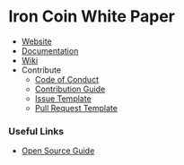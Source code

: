 Iron Coin White Paper
====

- [Website](https://irontown.github.io/whitepaper)
- [Documentation](https://irontown.github.io/whitepaper/docs)
- [Wiki](https://github.com/irontown/whitepaper/wiki)
- Contribute
  + [Code of Conduct](./.github/CODE_OF_CONDUCT.md)
  + [Contribution Guide](./.github/CONTRIBUTING.md)
  + [Issue Template](./.github/ISSUE_TEMPLATE.md)
  + [Pull Request Template](./.github/PULL_REQUEST_TEMPLATE.md)

### Useful Links

- [Open Source Guide](https://opensource.guide/starting-a-project)
